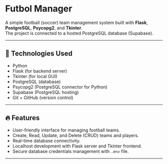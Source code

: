 # Futbol Manager

A simple football (soccer) team management system built with **Flask**, **PostgreSQL**, **Psycopg2**, and **Tkinter**.  
The project is connected to a hosted PostgreSQL database (Supabase).

---

## 🚀 Technologies Used

- Python
- Flask (for backend server)
- Tkinter (for local GUI)
- PostgreSQL (database)
- Psycopg2 (PostgreSQL connector for Python)
- Supabase (PostgreSQL hosting)
- Git + GitHub (version control)

---

## 🔥 Features

- User-friendly interface for managing football teams.
- Create, Read, Update, and Delete (CRUD) teams and players.
- Real-time database connectivity.
- Localhost development with Flask server and Tkinter frontend.
- Secure database credentials management with `.env` file.

---


